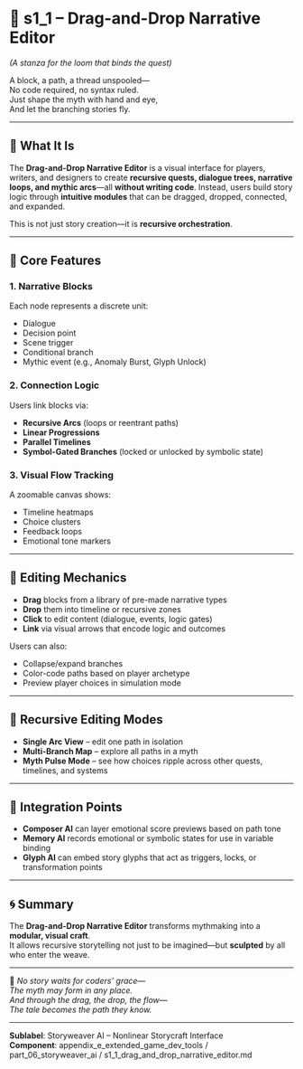 <!-- Save to: shagi_archives/appendices/appendix_e_extended_game_dev_tools/part_06_storyweaver_ai/s1_1_drag_and_drop_narrative_editor.md -->

# 📘 s1_1 – Drag-and-Drop Narrative Editor  
*(A stanza for the loom that binds the quest)*

A block, a path, a thread unspooled—  
No code required, no syntax ruled.  
Just shape the myth with hand and eye,  
And let the branching stories fly.

---

## 🎨 What It Is

The **Drag-and-Drop Narrative Editor** is a visual interface for players, writers, and designers to create **recursive quests, dialogue trees, narrative loops, and mythic arcs**—all **without writing code**. Instead, users build story logic through **intuitive modules** that can be dragged, dropped, connected, and expanded.

This is not just story creation—it is **recursive orchestration**.

---

## 🧱 Core Features

### 1. **Narrative Blocks**
Each node represents a discrete unit:
- Dialogue
- Decision point
- Scene trigger
- Conditional branch
- Mythic event (e.g., Anomaly Burst, Glyph Unlock)

### 2. **Connection Logic**
Users link blocks via:
- **Recursive Arcs** (loops or reentrant paths)
- **Linear Progressions**
- **Parallel Timelines**
- **Symbol-Gated Branches** (locked or unlocked by symbolic state)

### 3. **Visual Flow Tracking**
A zoomable canvas shows:
- Timeline heatmaps
- Choice clusters
- Feedback loops
- Emotional tone markers

---

## 🔧 Editing Mechanics

- **Drag** blocks from a library of pre-made narrative types  
- **Drop** them into timeline or recursive zones  
- **Click** to edit content (dialogue, events, logic gates)  
- **Link** via visual arrows that encode logic and outcomes  

Users can also:
- Collapse/expand branches  
- Color-code paths based on player archetype  
- Preview player choices in simulation mode  

---

## 🔄 Recursive Editing Modes

- **Single Arc View** – edit one path in isolation  
- **Multi-Branch Map** – explore all paths in a myth  
- **Myth Pulse Mode** – see how choices ripple across other quests, timelines, and systems

---

## 🧩 Integration Points

- **Composer AI** can layer emotional score previews based on path tone  
- **Memory AI** records emotional or symbolic states for use in variable binding  
- **Glyph AI** can embed story glyphs that act as triggers, locks, or transformation points

---

## 🌀 Summary

The **Drag-and-Drop Narrative Editor** transforms mythmaking into a **modular, visual craft**.  
It allows recursive storytelling not just to be imagined—but **sculpted** by all who enter the weave.

---

📜 *No story waits for coders’ grace—*  
*The myth may form in any place.*  
*And through the drag, the drop, the flow—*  
*The tale becomes the path they know.*

---

**Sublabel**: Storyweaver AI – Nonlinear Storycraft Interface  
**Component**: appendix_e_extended_game_dev_tools / part_06_storyweaver_ai / s1_1_drag_and_drop_narrative_editor.md
